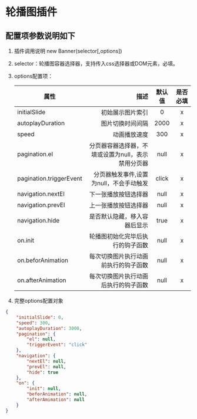 # 轮播图插件
## 配置项参数说明如下

1. 插件调用说明
   new Banner(selector[,options])

2. selector：轮播图容器选择器，支持传入css选择器或DOM元素，必填。

3. options配置项：




    | 属性               | 描述    |  默认值  |  是否必填  |
    | --------          | -----:  | :----:  |   :----:  |
    | initialSlide      | 初始展示图片索引     |   0    | x  |
    | autoplayDuration        | 图片切换时间间隔      |   2000   | x |
    |    speed     | 动画播放速度      |   300    |   x   |
    | pagination.el       | 分页器容器选择器，不填或设置为null，表示禁用分页器      |   null    |   x   |
    | pagination.triggerEvent        | 分页器触发事件,设置为null，不会手动触发      |   click    |   x   |
    | navigation.nextEl        | 下一张播放按钮选择器      |   null    |   x   |
    | navigation.prevEl        | 上一张播放按钮选择器      |   null    |   x   |
    | navigation.hide        | 是否默认隐藏，移入容器后显示      |   true    |   x   |
    | on.init        | 轮播图初始化完毕后执行的钩子函数      |   null    |   x   |
    | on.beforAnimation       | 每次切换图片执行动画前执行的钩子函数      |   null    |   x   |
    | on.afterAnimation        | 每次切换图片执行动画后执行的钩子函数      |   null    |   x   |

4. 完整options配置对象
```json
{ 
    "initialSlide": 0, 
    "speed": 300, 
    "autoplayDuration": 3000, 
    "pagination": {
        "el": null, 
        "triggerEvent": "click" 
    },
    "navigation": {
        "nextEl": null,
        "prevEl": null,
        "hide": true
    },
    "on": {
        "init": null,
        "beforAnimation": null,
        "afterAmimation": null
    }
}
```